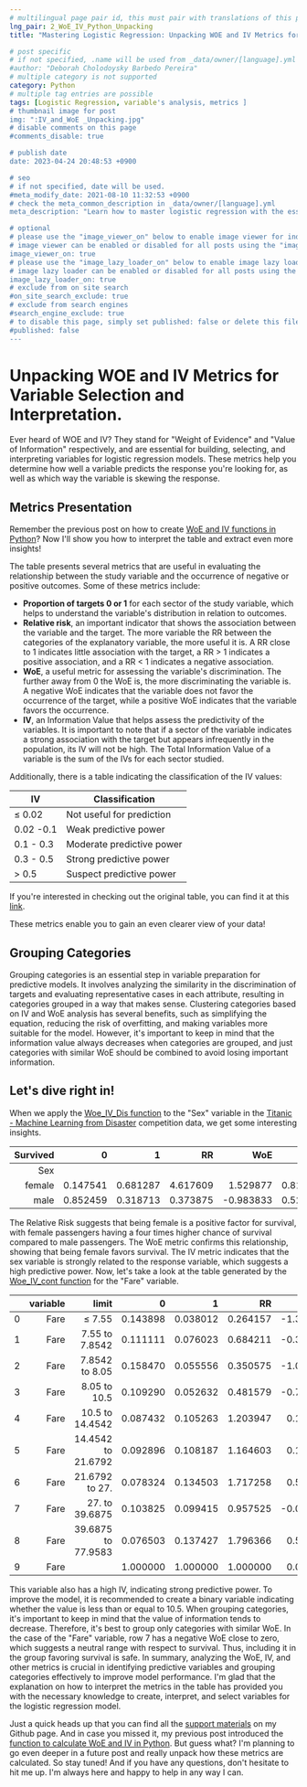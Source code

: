 ```yaml
---
# multilingual page pair id, this must pair with translations of this page. (This name must be unique)
lng_pair: 2_WoE_IV_Python_Unpacking
title: "Mastering Logistic Regression: Unpacking WOE and IV Metrics for Variable Selection and Interpretation."

# post specific
# if not specified, .name will be used from _data/owner/[language].yml
#author: "Deborah Cholodoysky Barbedo Pereira"
# multiple category is not supported
category: Python
# multiple tag entries are possible
tags: [Logistic Regression, variable's analysis, metrics ]
# thumbnail image for post
img: ":IV_and_WoE _Unpacking.jpg"
# disable comments on this page
#comments_disable: true

# publish date
date: 2023-04-24 20:48:53 +0900

# seo
# if not specified, date will be used.
#meta_modify_date: 2021-08-10 11:32:53 +0900
# check the meta_common_description in _data/owner/[language].yml
meta_description: "Learn how to master logistic regression with the essential WOE and IV metrics for variable selection and interpretation. Discover how to predict responses and interpret variable skewing with this informative guide, including practical tips and insights from our expert."

# optional
# please use the "image_viewer_on" below to enable image viewer for individual pages or posts (_posts/ or [language]/_posts folders).
# image viewer can be enabled or disabled for all posts using the "image_viewer_posts: true" setting in _data/conf/main.yml.
image_viewer_on: true
# please use the "image_lazy_loader_on" below to enable image lazy loader for individual pages or posts (_posts/ or [language]/_posts folders).
# image lazy loader can be enabled or disabled for all posts using the "image_lazy_loader_posts: true" setting in _data/conf/main.yml.
image_lazy_loader_on: true
# exclude from on site search
#on_site_search_exclude: true
# exclude from search engines
#search_engine_exclude: true
# to disable this page, simply set published: false or delete this file
#published: false
---
```


<!-- outline-start -->

# Unpacking WOE and IV Metrics for Variable Selection and Interpretation.

<!-- outline-end -->

Ever heard of WOE and IV? They stand for "Weight of Evidence" and "Value of Information" respectively, and are essential for building, selecting, and interpreting variables for logistic regression models. These metrics help you determine how well a variable predicts the response you're looking for, as well as which way the variable is skewing the response.

## Metrics Presentation

Remember the previous post on how to create [WoE and IV functions in Python](https://deborahbarbedo.github.io/posts/2023-04-09-WoE_IV_Python_Function)? Now I'll show you how to interpret the table and extract even more insights!

The table presents several metrics that are useful in evaluating the relationship between the study variable and the occurrence of negative or positive outcomes. Some of these metrics include:
-	**Proportion of targets 0 or 1** for each sector of the study variable, which helps to understand the variable's distribution in relation to outcomes.
-	**Relative risk**, an important indicator that shows the association between the variable and the target. The more variable the RR between the categories of the explanatory variable, the more useful it is. A RR close to 1 indicates little association with the target, a RR > 1 indicates a positive association, and a RR < 1 indicates a negative association.
-	**WoE**, a useful metric for assessing the variable's discrimination. The further away from 0 the WoE is, the more discriminating the variable is. A negative WoE indicates that the variable does not favor the occurrence of the target, while a positive WoE indicates that the variable favors the occurrence.
-	**IV**, an Information Value that helps assess the predictivity of the variables. It is important to note that if a sector of the variable indicates a strong association with the target but appears infrequently in the population, its IV will not be high. The Total Information Value of a variable is the sum of the IVs for each sector studied.


Additionally, there is a table indicating the classification of the IV values:

| IV        | Classification            |
|-----------|---------------------------|
| ≤ 0.02   | Not useful for prediction |
| 0.02 -0.1 | Weak predictive power     |
| 0.1 - 0.3 | Moderate predictive power |
| 0.3 - 0.5 | Strong predictive power   |
| \> 0.5     | Suspect predictive power  |


If you're interested in checking out the original table, you can find it at this [link](https://teses.usp.br/teses/disponiveis/45/45134/tde-05022015-232801/pt-br.php).

These metrics enable you to gain an even clearer view of your data!


## Grouping Categories

Grouping categories is an essential step in variable preparation for predictive models. It involves analyzing the similarity in the discrimination of targets and evaluating representative cases in each attribute, resulting in categories grouped in a way that makes sense. Clustering categories based on IV and WoE analysis has several benefits, such as simplifying the equation, reducing the risk of overfitting, and making variables more suitable for the model. However, it's important to keep in mind that the information value always decreases when categories are grouped, and just categories with similar WoE should be combined to avoid losing important information.


## Let's dive right in!

When we apply the [Woe_IV_Dis function](https://gist.github.com/DeborahBarbedo/08ed242316fe3b9ed3350460e2a140f3) to the "Sex" variable in the [Titanic - Machine Learning from Disaster](https://www.kaggle.com/competitions/titanic/data) competition data, we get some interesting insights.

| Survived |        0 |        1 |       RR |       WoE |       IV | IV_total |
|---------:|---------:|---------:|---------:|----------:|---------:|---------:|
|      Sex |          |          |          |           |          |          |
|   female | 0.147541 | 0.681287 | 4.617609 |  1.529877 | 0.816565 | 1.341681 |
|     male | 0.852459 | 0.318713 | 0.373875 | -0.983833 | 0.525116 | 1.341681 |


 The Relative Risk suggests that being female is a positive factor for survival, with female passengers having a four times higher chance of survival compared to male passengers. The WoE metric confirms this relationship, showing that being female favors survival. The IV metric indicates that the sex variable is strongly related to the response variable, which suggests a high predictive power.
Now, let's take a look at the table generated by the [Woe_IV_cont function](https://gist.github.com/DeborahBarbedo/d9ddd529f9b4359e4a867a649ab9544b) for the "Fare" variable.


|   | variable |              limit |        0 |        1 |       RR |       WoE |   IV |
|--:|---------:|-------------------:|---------:|---------:|---------:|----------:|-----:|
| 0 |     Fare |             ≤ 7.55 | 0.143898 | 0.038012 | 0.264157 | -1.331211 | 0.14 |
| 1 |     Fare |     7.55 to 7.8542 | 0.111111 | 0.076023 | 0.684211 | -0.379490 | 0.01 |
| 2 |     Fare |     7.8542 to 8.05 | 0.158470 | 0.055556 | 0.350575 | -1.048181 | 0.11 |
| 3 |     Fare |       8.05 to 10.5 | 0.109290 | 0.052632 | 0.481579 | -0.730685 | 0.04 |
| 4 |     Fare |    10.5 to 14.4542 | 0.087432 | 0.105263 | 1.203947 |  0.185606 | 0.00 |
| 5 |     Fare | 14.4542 to 21.6792 | 0.092896 | 0.108187 | 1.164603 |  0.152380 | 0.00 |
| 6 |     Fare |     21.6792 to 27. | 0.078324 | 0.134503 | 1.717258 |  0.540729 | 0.03 |
| 7 |     Fare |     27. to 39.6875 | 0.103825 | 0.099415 | 0.957525 | -0.043403 | 0.00 |
| 8 |     Fare | 39.6875 to 77.9583 | 0.076503 | 0.137427 | 1.796366 |  0.585766 | 0.04 |
| 9 |     Fare |                    | 1.000000 | 1.000000 | 1.000000 |  0.000000 | 0.37 |

This variable also has a high IV, indicating strong predictive power. To improve the model, it is recommended to create a binary variable indicating whether the value is less than or equal to 10.5. When grouping categories, it's important to keep in mind that the value of information tends to decrease. Therefore, it's best to group only categories with similar WoE. In the case of the "Fare" variable, row 7 has a negative WoE close to zero, which suggests a neutral range with respect to survival. Thus, including it in the group favoring survival is safe.
In summary, analyzing the WoE, IV, and other metrics is crucial in identifying predictive variables and grouping categories effectively to improve model performance. I'm glad that the explanation on how to interpret the metrics in the table has provided you with the necessary knowledge to create, interpret, and select variables for the logistic regression model.


Just a quick heads up that you can find all the [support materials](https://github.com/DeborahBarbedo/Supporting_materials/tree/main/IV_WoE) on my Github page. And in case you missed it, my previous post introduced the [function to calculate WoE and IV in Python](https://deborahbarbedo.github.io/posts/2023-04-09-WoE_IV_Python_Function). But guess what? I'm planning to go even deeper in a future post and really unpack how these metrics are calculated. So stay tuned! And if you have any questions, don't hesitate to hit me up. I'm always here and happy to help in any way I can.

